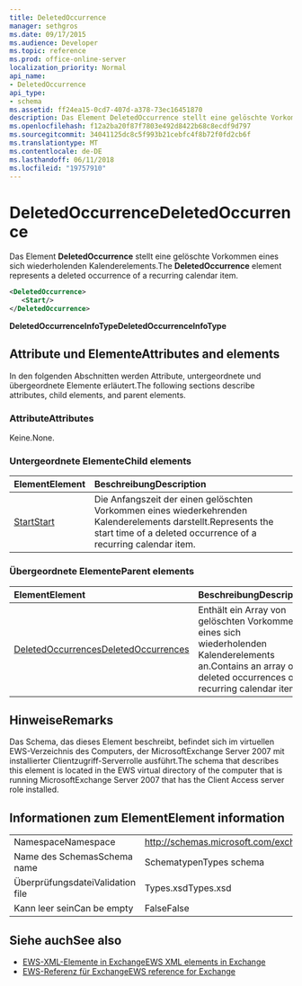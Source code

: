 ```yaml
---
title: DeletedOccurrence
manager: sethgros
ms.date: 09/17/2015
ms.audience: Developer
ms.topic: reference
ms.prod: office-online-server
localization_priority: Normal
api_name:
- DeletedOccurrence
api_type:
- schema
ms.assetid: ff24ea15-0cd7-407d-a378-73ec16451870
description: Das Element DeletedOccurrence stellt eine gelöschte Vorkommen eines sich wiederholenden Kalenderelements.
ms.openlocfilehash: f12a2ba20f87f7803e492d8422b68c8ecdf9d797
ms.sourcegitcommit: 34041125dc8c5f993b21cebfc4f8b72f0fd2cb6f
ms.translationtype: MT
ms.contentlocale: de-DE
ms.lasthandoff: 06/11/2018
ms.locfileid: "19757910"
---
```

# <a name="deletedoccurrence"></a><span data-ttu-id="64564-103">DeletedOccurrence</span><span class="sxs-lookup"><span data-stu-id="64564-103">DeletedOccurrence</span></span>

<span data-ttu-id="64564-104">Das Element **DeletedOccurrence** stellt eine gelöschte Vorkommen eines sich wiederholenden Kalenderelements.</span><span class="sxs-lookup"><span data-stu-id="64564-104">The **DeletedOccurrence** element represents a deleted occurrence of a recurring calendar item.</span></span> 
  
```xml
<DeletedOccurrence>
   <Start/>
</DeletedOccurrence>
```

 <span data-ttu-id="64564-105">**DeletedOccurrenceInfoType**</span><span class="sxs-lookup"><span data-stu-id="64564-105">**DeletedOccurrenceInfoType**</span></span>
## <a name="attributes-and-elements"></a><span data-ttu-id="64564-106">Attribute und Elemente</span><span class="sxs-lookup"><span data-stu-id="64564-106">Attributes and elements</span></span>

<span data-ttu-id="64564-107">In den folgenden Abschnitten werden Attribute, untergeordnete und übergeordnete Elemente erläutert.</span><span class="sxs-lookup"><span data-stu-id="64564-107">The following sections describe attributes, child elements, and parent elements.</span></span>
  
### <a name="attributes"></a><span data-ttu-id="64564-108">Attribute</span><span class="sxs-lookup"><span data-stu-id="64564-108">Attributes</span></span>

<span data-ttu-id="64564-109">Keine.</span><span class="sxs-lookup"><span data-stu-id="64564-109">None.</span></span>
  
### <a name="child-elements"></a><span data-ttu-id="64564-110">Untergeordnete Elemente</span><span class="sxs-lookup"><span data-stu-id="64564-110">Child elements</span></span>

|<span data-ttu-id="64564-111">**Element**</span><span class="sxs-lookup"><span data-stu-id="64564-111">**Element**</span></span>|<span data-ttu-id="64564-112">**Beschreibung**</span><span class="sxs-lookup"><span data-stu-id="64564-112">**Description**</span></span>|
|:-----|:-----|
|[<span data-ttu-id="64564-113">Start</span><span class="sxs-lookup"><span data-stu-id="64564-113">Start</span></span>](start.md) <br/> |<span data-ttu-id="64564-114">Die Anfangszeit der einen gelöschten Vorkommen eines wiederkehrenden Kalenderelements darstellt.</span><span class="sxs-lookup"><span data-stu-id="64564-114">Represents the start time of a deleted occurrence of a recurring calendar item.</span></span>  <br/> |
   
### <a name="parent-elements"></a><span data-ttu-id="64564-115">Übergeordnete Elemente</span><span class="sxs-lookup"><span data-stu-id="64564-115">Parent elements</span></span>

|<span data-ttu-id="64564-116">**Element**</span><span class="sxs-lookup"><span data-stu-id="64564-116">**Element**</span></span>|<span data-ttu-id="64564-117">**Beschreibung**</span><span class="sxs-lookup"><span data-stu-id="64564-117">**Description**</span></span>|
|:-----|:-----|
|[<span data-ttu-id="64564-118">DeletedOccurrences</span><span class="sxs-lookup"><span data-stu-id="64564-118">DeletedOccurrences</span></span>](deletedoccurrences.md) <br/> |<span data-ttu-id="64564-119">Enthält ein Array von gelöschten Vorkommen eines sich wiederholenden Kalenderelements an.</span><span class="sxs-lookup"><span data-stu-id="64564-119">Contains an array of deleted occurrences of a recurring calendar item.</span></span>  <br/> |
   
## <a name="remarks"></a><span data-ttu-id="64564-120">Hinweise</span><span class="sxs-lookup"><span data-stu-id="64564-120">Remarks</span></span>

<span data-ttu-id="64564-121">Das Schema, das dieses Element beschreibt, befindet sich im virtuellen EWS-Verzeichnis des Computers, der MicrosoftExchange Server 2007 mit installierter Clientzugriff-Serverrolle ausführt.</span><span class="sxs-lookup"><span data-stu-id="64564-121">The schema that describes this element is located in the EWS virtual directory of the computer that is running MicrosoftExchange Server 2007 that has the Client Access server role installed.</span></span>
  
## <a name="element-information"></a><span data-ttu-id="64564-122">Informationen zum Element</span><span class="sxs-lookup"><span data-stu-id="64564-122">Element information</span></span>

|||
|:-----|:-----|
|<span data-ttu-id="64564-123">Namespace</span><span class="sxs-lookup"><span data-stu-id="64564-123">Namespace</span></span>  <br/> |http://schemas.microsoft.com/exchange/services/2006/types  <br/> |
|<span data-ttu-id="64564-124">Name des Schemas</span><span class="sxs-lookup"><span data-stu-id="64564-124">Schema name</span></span>  <br/> |<span data-ttu-id="64564-125">Schematypen</span><span class="sxs-lookup"><span data-stu-id="64564-125">Types schema</span></span>  <br/> |
|<span data-ttu-id="64564-126">Überprüfungsdatei</span><span class="sxs-lookup"><span data-stu-id="64564-126">Validation file</span></span>  <br/> |<span data-ttu-id="64564-127">Types.xsd</span><span class="sxs-lookup"><span data-stu-id="64564-127">Types.xsd</span></span>  <br/> |
|<span data-ttu-id="64564-128">Kann leer sein</span><span class="sxs-lookup"><span data-stu-id="64564-128">Can be empty</span></span>  <br/> |<span data-ttu-id="64564-129">False</span><span class="sxs-lookup"><span data-stu-id="64564-129">False</span></span>  <br/> |
   
## <a name="see-also"></a><span data-ttu-id="64564-130">Siehe auch</span><span class="sxs-lookup"><span data-stu-id="64564-130">See also</span></span>

- [<span data-ttu-id="64564-131">EWS-XML-Elemente in Exchange</span><span class="sxs-lookup"><span data-stu-id="64564-131">EWS XML elements in Exchange</span></span>](ews-xml-elements-in-exchange.md)  
- [<span data-ttu-id="64564-132">EWS-Referenz für Exchange</span><span class="sxs-lookup"><span data-stu-id="64564-132">EWS reference for Exchange</span></span>](ews-reference-for-exchange.md)

